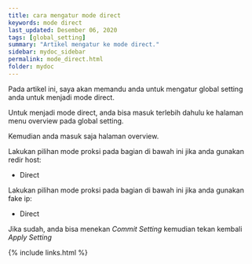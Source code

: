 ```yaml
---
title: cara mengatur mode direct
keywords: mode direct
last_updated: Desember 06, 2020
tags: [global_setting]
summary: "Artikel mengatur ke mode direct."
sidebar: mydoc_sidebar
permalink: mode_direct.html
folder: mydoc
---
```


Pada artikel ini, saya akan memandu anda untuk mengatur global setting anda untuk menjadi mode direct.

Untuk menjadi mode direct, anda bisa masuk terlebih dahulu ke halaman menu overview pada global setting.

Kemudian anda masuk saja halaman overview.

Lakukan pilihan mode proksi pada bagian di bawah ini jika anda gunakan redir host:

- Direct

Lakukan pilihan mode proksi pada bagian di bawah ini jika anda gunakan fake ip:

- Direct

Jika sudah, anda bisa menekan *Commit Setting* kemudian tekan kembali *Apply Setting*

{% include links.html %}
